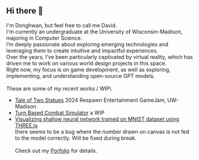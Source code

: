 <!--
**dgkim16/dgkim16** is a ✨ _special_ ✨ repository because its `README.md` (this file) appears on your GitHub profile.

Here are some ideas to get you started:

- 🔭 I’m currently working on ...
- 🌱 I’m currently learning ...
- 👯 I’m looking to collaborate on ...
- 🤔 I’m looking for help with ...
- 💬 Ask me about ...
- 📫 How to reach me: ...
- 😄 Pronouns: ...
- ⚡ Fun fact: ...
-->
## Hi there 👋 
I'm Donghwan, but feel free to call me David.\
I'm currently an undergraduate at the University of Wisconsin-Madison, majoring in Computer Science.\
I’m deeply passionate about exploring emerging technologies and leveraging them to create intuitive and impactful experiences.\
Over the years, I’ve been particularly captivated by virtual reality, which has driven me to work on various world design projects in this space. \
Right now, my focus is on game development, as well as exploring, implementing, and understanding open-source GPT models.\
\
These are some of my recent works / WIP\
- [Tale of Two Statues](https://dgkim16.itch.io/tale-of-two-statues) 2024 Respawn Entertainment GameJam, UW-Madison
- [Turn Based Combat Simulator](https://dgkim16.itch.io/tc-demo) a WIP
- [Visualizing shallow neural network trained on MNIST dataset using THREE.js](https://dgkim16.github.io/mnist_three/)\
  there seems to be a bug where the number drawn on canvas is not fed to the model correctly. Will be fixed during break.\
\
Check out my [Porfolio](https://pebble-rook-001.notion.site/Donghwan-Kim-103c513fe85380b6ba4ed5b1cecd9d0d) for details.
